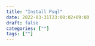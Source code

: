 ```yaml
---
title: "Install Psql"
date: 2022-03-31T23:09:02+09:00
draft: false
categories: [""]
tags: [""]
---
```


